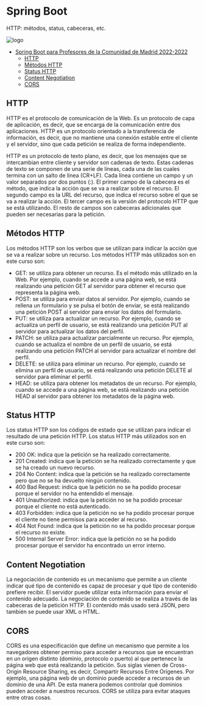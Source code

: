 # Spring Boot 

HTTP: métodos, status, cabeceras, etc.

![logo](https://rubensa.files.wordpress.com/2021/05/spring-boot-logo.png)

- [Spring Boot para Profesores de la Comunidad de Madrid 2022-2022](#spring-boot-para-profesores-de-la-comunidad-de-madrid-2022-2022)
  - [HTTP](#http)
  - [Métodos HTTP](#métodos-http)
  - [Status HTTP](#status-http)
  - [Content Negotiation](#content-negotiation)
  - [CORS](#cors)

## HTTP
HTTP es el protocolo de comunicación de la Web. Es un protocolo de capa de aplicación, es decir, que se encarga de la comunicación entre dos aplicaciones. HTTP es un protocolo orientado a la transferencia de información, es decir, que no mantiene una conexión estable entre el cliente y el servidor, sino que cada petición se realiza de forma independiente.

HTTP es un protocolo de texto plano, es decir, que los mensajes que se intercambian entre cliente y servidor son cadenas de texto. Estas cadenas de texto se componen de una serie de líneas, cada una de las cuales termina con un salto de línea (CR+LF). Cada línea contiene un campo y un valor separados por dos puntos (:). El primer campo de la cabecera es el método, que indica la acción que se va a realizar sobre el recurso. El segundo campo es la URL del recurso, que indica el recurso sobre el que se va a realizar la acción. El tercer campo es la versión del protocolo HTTP que se está utilizando. El resto de campos son cabeceras adicionales que pueden ser necesarias para la petición.

## Métodos HTTP
Los métodos HTTP son los verbos que se utilizan para indicar la acción que se va a realizar sobre un recurso. Los métodos HTTP más utilizados son en este curso son:
- GET: se utiliza para obtener un recurso. Es el método más utilizado en la Web. Por ejemplo, cuando se accede a una página web, se está realizando una petición GET al servidor para obtener el recurso que representa la página web.
- POST: se utiliza para enviar datos al servidor. Por ejemplo, cuando se rellena un formulario y se pulsa el botón de enviar, se está realizando una petición POST al servidor para enviar los datos del formulario.
- PUT: se utiliza para actualizar un recurso. Por ejemplo, cuando se actualiza un perfil de usuario, se está realizando una petición PUT al servidor para actualizar los datos del perfil.
- PATCH: se utiliza para actualizar parcialmente un recurso. Por ejemplo, cuando se actualiza el nombre de un perfil de usuario, se está realizando una petición PATCH al servidor para actualizar el nombre del perfil.
- DELETE: se utiliza para eliminar un recurso. Por ejemplo, cuando se elimina un perfil de usuario, se está realizando una petición DELETE al servidor para eliminar el perfil.
- HEAD: se utiliza para obtener los metadatos de un recurso. Por ejemplo, cuando se accede a una página web, se está realizando una petición HEAD al servidor para obtener los metadatos de la página web.

## Status HTTP
Los status HTTP son los códigos de estado que se utilizan para indicar el resultado de una petición HTTP. Los status HTTP más utilizados son en este curso son:
- 200 OK: indica que la petición se ha realizado correctamente.
- 201 Created: indica que la petición se ha realizado correctamente y que se ha creado un nuevo recurso.
- 204 No Content: indica que la petición se ha realizado correctamente pero que no se ha devuelto ningún contenido.
- 400 Bad Request: indica que la petición no se ha podido procesar porque el servidor no ha entendido el mensaje.
- 401 Unauthorized: indica que la petición no se ha podido procesar porque el cliente no está autenticado.
- 403 Forbidden: indica que la petición no se ha podido procesar porque el cliente no tiene permisos para acceder al recurso.
- 404 Not Found: indica que la petición no se ha podido procesar porque el recurso no existe.
- 500 Internal Server Error: indica que la petición no se ha podido procesar porque el servidor ha encontrado un error interno.

## Content Negotiation
La negociación de contenido es un mecanismo que permite a un cliente indicar qué tipo de contenido es capaz de procesar y qué tipo de contenido prefiere recibir. El servidor puede utilizar esta información para enviar el contenido adecuado. La negociación de contenido se realiza a través de las cabeceras de la petición HTTP. El contenido más usado será JSON, pero también se puede usar XML o HTML.

## CORS
CORS es una especificación que define un mecanismo que permite a los navegadores obtener permiso para acceder a recursos que se encuentran en un origen distinto (dominio, protocolo o puerto) al que pertenece la página web que está realizando la petición. Sus siglas vienen de Cross-Origin Resource Sharing, es decir, Compartir Recursos Entre Orígenes. Por ejemplo, una página web de un dominio puede acceder a recursos de un dominio de una API. De esta manera podemos controlar qué dominios pueden acceder a nuestros recursos. CORS se utiliza para evitar ataques entre otras cosas.

